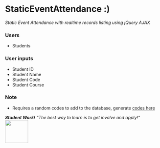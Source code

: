 # StaticEventAttendance :)
_Static Event Attendance with realtime records listing using jQuery AJAX_

### Users
* Students

### User inputs
* Student ID
* Student Name
* Student Code
* Student Course

### Note
* Requires a random codes to add to the database, generate [codes here](http://www.generaterandomcodes.com/free-generate-random-codes-tool)


_**Student Work!** "The best way to learn is to get involve and apply!"_ <img src=https://i.imgur.com/Gs4Mc7E.jpg width="75px">
